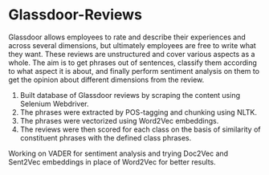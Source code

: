# Glassdoor-Reviews

Glassdoor allows employees to rate and describe their experiences and across several dimensions, but ultimately employees are free to write what they want. These reviews are unstructured and cover various aspects as a whole. The aim is to get phrases out of sentences, classify them according to what aspect it is about, and finally perform sentiment analysis on them to get the opinion about different dimensions from the review. 
1. Built database of Glassdoor reviews by scraping the content using Selenium Webdriver. 
2. The phrases were extracted by POS-tagging and chunking using NLTK. 
3. The phrases were vectorized using Word2Vec embeddings.
4. The reviews were then scored for each class on the basis of similarity of constituent phrases with the defined class phrases.

Working on VADER for sentiment analysis and trying Doc2Vec and Sent2Vec embeddings in place of Word2Vec for better results.
